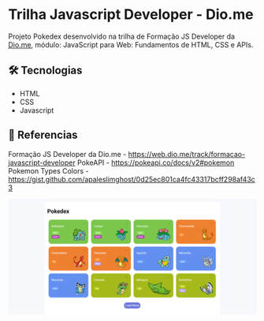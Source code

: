 # Trilha Javascript Developer - Dio.me

Projeto Pokedex desenvolvido na trilha de Formação JS Developer da [Dio.me](https://web.dio.me/), módulo: JavaScript para Web: Fundamentos de HTML, CSS e APIs.

## 🛠 Tecnologias
* HTML
* CSS
* Javascript

## 🔗 Referencias
Formação JS Developer da Dio.me - https://web.dio.me/track/formacao-javascript-developer
PokeAPI - https://pokeapi.co/docs/v2#pokemon
Pokemon Types Colors - https://gist.github.com/apaleslimghost/0d25ec801ca4fc43317bcff298af43c3

![tela do projeto pokedex](./assets/images/pokedex.png)